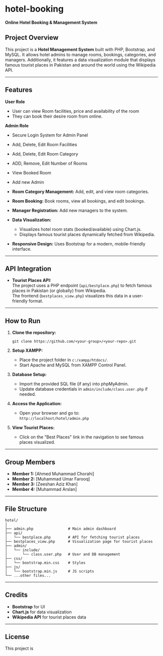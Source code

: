 # hotel-booking 
**Online Hotel Booking &amp; Management System**

## Project Overview

This project is a **Hotel Management System** built with PHP, Bootstrap, and MySQL. It allows hotel admins to manage rooms, bookings, categories, and managers. Additionally, it features a data visualization module that displays famous tourist places in Pakistan and around the world using the Wikipedia API.

---

## Features

**User Role**

- User can view Room facilities, price and availability of the room
- They can book their desire room from online.

**Admin Role**

- Secure Login System for Admin Panel
- Add, Delete, Edit Room Facilities
- Add, Delete, Edit Room Category
- ADD, Remove, Edit Number of Rooms
- View Booked Room
- Add new Admin 

- **Room Category Management:** Add, edit, and view room categories.
- **Room Booking:** Book rooms, view all bookings, and edit bookings.
- **Manager Registration:** Add new managers to the system.
- **Data Visualization:** 
  - Visualizes hotel room stats (booked/available) using Chart.js.
  - Displays famous tourist places dynamically fetched from Wikipedia.
- **Responsive Design:** Uses Bootstrap for a modern, mobile-friendly interface.

---

## API Integration

- **Tourist Places API:**  
  The project uses a PHP endpoint (`api/bestplace.php`) to fetch famous places in Pakistan (or globally) from Wikipedia.  
  The frontend (`bestplaces_view.php`) visualizes this data in a user-friendly format.

---

## How to Run

1. **Clone the repository:**
   ```
   git clone https://github.com/<your-group>/<your-repo>.git
   ```

2. **Setup XAMPP:**
   - Place the project folder in `c:/xampp/htdocs/`.
   - Start Apache and MySQL from XAMPP Control Panel.

3. **Database Setup:**
   - Import the provided SQL file (if any) into phpMyAdmin.
   - Update database credentials in `admin/include/class.user.php` if needed.

4. **Access the Application:**
   - Open your browser and go to:  
     `http://localhost/hotel/admin.php`

5. **View Tourist Places:**
   - Click on the "Best Places" link in the navigation to see famous places visualized.

---

## Group Members

- **Member 1:** [Ahmed Muhammad Chorahi]
- **Member 2:** [Muhammad Umar Farooq]
- **Member 3:** [Zeeshan Aziz Khan]
- **Member 4:** [Muhammad Arslan]

---

## File Structure

```
hotel/
│
├── admin.php                # Main admin dashboard
├── api/
│   └── bestplace.php        # API for fetching tourist places
├── bestplaces_view.php      # Visualization page for tourist places
├── admin/
│   └── include/
│       └── class.user.php   # User and DB management
├── css/
│   └── bootstrap.min.css    # Styles
├── js/
│   └── bootstrap.min.js     # JS scripts
└── ...other files...
```

---

## Credits

- **Bootstrap** for UI
- **Chart.js** for data visualization
- **Wikipedia API** for tourist places data

---

## License

This project is
